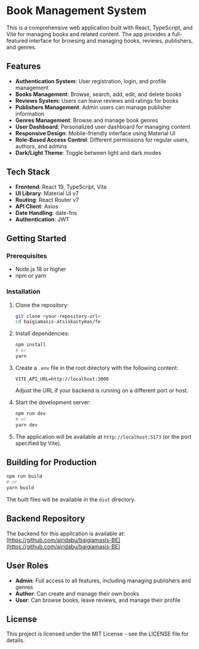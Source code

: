 # Book Management System

This is a comprehensive web application built with React, TypeScript, and Vite for managing books and related content. The app provides a full-featured interface for browsing and managing books, reviews, publishers, and genres.

## Features

- **Authentication System**: User registration, login, and profile management
- **Books Management**: Browse, search, add, edit, and delete books
- **Reviews System**: Users can leave reviews and ratings for books
- **Publishers Management**: Admin users can manage publisher information
- **Genres Management**: Browse and manage book genres
- **User Dashboard**: Personalized user dashboard for managing content
- **Responsive Design**: Mobile-friendly interface using Material UI
- **Role-Based Access Control**: Different permissions for regular users, authors, and admins
- **Dark/Light Theme**: Toggle between light and dark modes

## Tech Stack

- **Frontend**: React 19, TypeScript, Vite
- **UI Library**: Material UI v7
- **Routing**: React Router v7
- **API Client**: Axios
- **Date Handling**: date-fns
- **Authentication**: JWT

## Getting Started

### Prerequisites

- Node.js 18 or higher
- npm or yarn

### Installation

1. Clone the repository:
   ```bash
   git clone <your-repository-url>
   cd baigiamasis-atsiskaitymas/fe
   ```

2. Install dependencies:
   ```bash
   npm install
   # or
   yarn
   ```

3. Create a `.env` file in the root directory with the following content:
   ```
   VITE_API_URL=http://localhost:3000
   ```
   Adjust the URL if your backend is running on a different port or host.

4. Start the development server:
   ```bash
   npm run dev
   # or
   yarn dev
   ```

5. The application will be available at `http://localhost:5173` (or the port specified by Vite).

## Building for Production

```bash
npm run build
# or
yarn build
```

The built files will be available in the `dist` directory.

## Backend Repository

The backend for this application is available at:
[https://github.com/airidabu/baigiamasis-BE](https://github.com/airidabu/baigiamasis-BE)

## User Roles

- **Admin**: Full access to all features, including managing publishers and genres
- **Author**: Can create and manage their own books
- **User**: Can browse books, leave reviews, and manage their profile

## License

This project is licensed under the MIT License - see the LICENSE file for details.